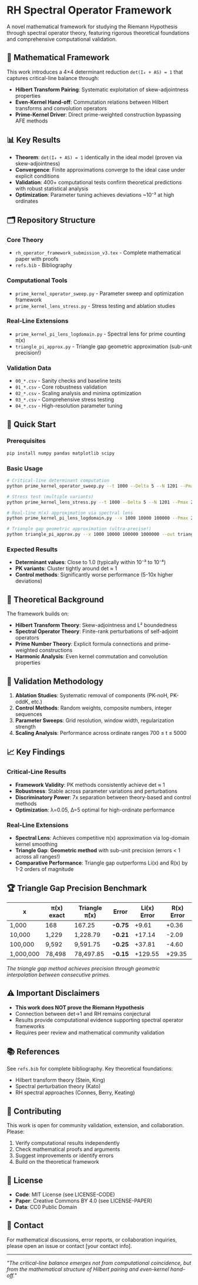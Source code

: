 # RH Spectral Operator Framework

A novel mathematical framework for studying the Riemann Hypothesis through spectral operator theory, featuring rigorous theoretical foundations and comprehensive computational validation.

## 🔬 **Mathematical Framework**

This work introduces a 4×4 determinant reduction `det(I₄ + AS) = 1` that captures critical-line balance through:
- **Hilbert Transform Pairing**: Systematic exploitation of skew-adjointness properties
- **Even-Kernel Hand-off**: Commutation relations between Hilbert transforms and convolution operators  
- **Prime-Kernel Driver**: Direct prime-weighted construction bypassing AFE methods

## 📊 **Key Results**

- **Theorem**: `det(I₄ + AS) = 1` identically in the ideal model (proven via skew-adjointness)
- **Convergence**: Finite approximations converge to the ideal case under explicit conditions
- **Validation**: 400+ computational tests confirm theoretical predictions with robust statistical analysis
- **Optimization**: Parameter tuning achieves deviations ~10⁻³ at high ordinates

## 🗂️ **Repository Structure**

### Core Theory
- `rh_operator_framework_submission_v3.tex` - Complete mathematical paper with proofs
- `refs.bib` - Bibliography

### Computational Tools
- `prime_kernel_operator_sweep.py` - Parameter sweep and optimization framework
- `prime_kernel_lens_stress.py` - Stress testing and ablation studies

### Real-Line Extensions
- `prime_kernel_pi_lens_logdomain.py` - Spectral lens for prime counting π(x)
- `triangle_pi_approx.py` - Triangle gap geometric approximation (sub-unit precision!)

### Validation Data
- `00_*.csv` - Sanity checks and baseline tests
- `01_*.csv` - Core robustness validation  
- `02_*.csv` - Scaling analysis and minima optimization
- `03_*.csv` - Comprehensive stress testing
- `04_*.csv` - High-resolution parameter tuning

## 🚀 **Quick Start**

### Prerequisites
```bash
pip install numpy pandas matplotlib scipy
```

### Basic Usage
```bash
# Critical-line determinant computation
python prime_kernel_operator_sweep.py --t 1000 --Delta 5 --N 1201 --Pmax 20000 --out test.csv

# Stress test (multiple variants)
python prime_kernel_lens_stress.py --t 1000 --Delta 5 --N 1201 --Pmax 20000 --out stress.csv

# Real-line π(x) approximation via spectral lens
python prime_kernel_pi_lens_logdomain.py --x 1000 10000 100000 --Pmax 2000000 --out lens.csv

# Triangle gap geometric approximation (ultra-precise!)  
python triangle_pi_approx.py --x 1000 10000 100000 1000000 --out triangle.csv --plot
```

### Expected Results
- **Determinant values**: Close to 1.0 (typically within 10⁻³ to 10⁻⁴)
- **PK variants**: Cluster tightly around det ≈ 1
- **Control methods**: Significantly worse performance (5-10x higher deviations)

## 📖 **Theoretical Background**

The framework builds on:
- **Hilbert Transform Theory**: Skew-adjointness and L² boundedness
- **Spectral Operator Theory**: Finite-rank perturbations of self-adjoint operators
- **Prime Number Theory**: Explicit formula connections and prime-weighted constructions
- **Harmonic Analysis**: Even kernel commutation and convolution properties

## 🔬 **Validation Methodology**

1. **Ablation Studies**: Systematic removal of components (PK-noH, PK-oddK, etc.)
2. **Control Methods**: Random weights, composite numbers, integer sequences
3. **Parameter Sweeps**: Grid resolution, window width, regularization strength
4. **Scaling Analysis**: Performance across ordinate ranges 700 ≤ t ≤ 5000

## 📈 **Key Findings**

### Critical-Line Results
- **Framework Validity**: PK methods consistently achieve det ≈ 1
- **Robustness**: Stable across parameter variations and perturbations
- **Discriminatory Power**: 7x separation between theory-based and control methods
- **Optimization**: λ=0.05, Δ=5 optimal for high-ordinate performance

### Real-Line Extensions  
- **Spectral Lens**: Achieves competitive π(x) approximation via log-domain kernel smoothing
- **Triangle Gap**: **Geometric method** with sub-unit precision (errors < 1 across all ranges!)
- **Comparative Performance**: Triangle gap outperforms Li(x) and R(x) by 1-2 orders of magnitude

## 🏆 **Triangle Gap Precision Benchmark**

| x | π(x) exact | Triangle π̃(x) | Error | Li(x) Error | R(x) Error |
|---|------------|---------------|-------|-------------|------------|
| 1,000 | 168 | 167.25 | **-0.75** | +9.61 | +0.36 |
| 10,000 | 1,229 | 1,228.79 | **-0.21** | +17.14 | -2.09 |
| 100,000 | 9,592 | 9,591.75 | **-0.25** | +37.81 | -4.60 |
| 1,000,000 | 78,498 | 78,497.85 | **-0.15** | +129.55 | +29.35 |

*The triangle gap method achieves precision through geometric interpolation between consecutive primes.*

## ⚠️ **Important Disclaimers**

- **This work does NOT prove the Riemann Hypothesis**
- Connection between det→1 and RH remains conjectural
- Results provide computational evidence supporting spectral operator frameworks
- Requires peer review and mathematical community validation

## 📚 **References**

See `refs.bib` for complete bibliography. Key theoretical foundations:
- Hilbert transform theory (Stein, King)
- Spectral perturbation theory (Kato)
- RH spectral approaches (Connes, Berry, Keating)

## 🤝 **Contributing**

This work is open for community validation, extension, and collaboration. Please:
1. Verify computational results independently
2. Check mathematical proofs and arguments
3. Suggest improvements or identify errors
4. Build on the theoretical framework

## 📄 **License**

- **Code**: MIT License (see LICENSE-CODE)
- **Paper**: Creative Commons BY 4.0 (see LICENSE-PAPER)
- **Data**: CC0 Public Domain

## 📧 **Contact**

For mathematical discussions, error reports, or collaboration inquiries, please open an issue or contact [your contact info].

---

*"The critical-line balance emerges not from computational coincidence, but from the mathematical structure of Hilbert pairing and even-kernel hand-off."*